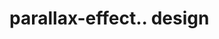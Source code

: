 # parallax-effect.. design                                                                                                                                                  

